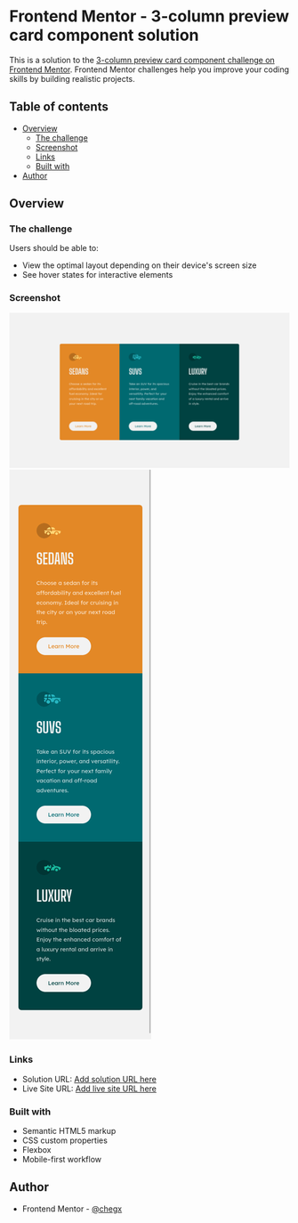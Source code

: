 # Frontend Mentor - 3-column preview card component solution

This is a solution to the [3-column preview card component challenge on Frontend Mentor](https://www.frontendmentor.io/challenges/3column-preview-card-component-pH92eAR2-). Frontend Mentor challenges help you improve your coding skills by building realistic projects.

## Table of contents

- [Overview](#overview)
  - [The challenge](#the-challenge)
  - [Screenshot](#screenshot)
  - [Links](#links)
  - [Built with](#built-with)
- [Author](#author)

## Overview

### The challenge

Users should be able to:

- View the optimal layout depending on their device's screen size
- See hover states for interactive elements

### Screenshot

![](./screenshots/desktop.png)
![](./screenshots/mobile.png)

### Links

- Solution URL: [Add solution URL here](https://github.com/chegx/3-column-preview-card)
- Live Site URL: [Add live site URL here](https://chegx.github.io/3-column-preview-card/)

### Built with

- Semantic HTML5 markup
- CSS custom properties
- Flexbox
- Mobile-first workflow

## Author

- Frontend Mentor - [@chegx](https://www.frontendmentor.io/profile/chegx)

